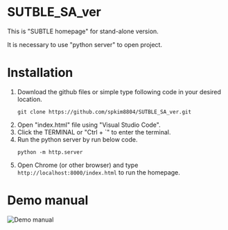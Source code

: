 # SUTBLE_SA_ver
This is "SUBTLE homepage" for stand-alone version.
 
It is necessary to use "python server" to open project.

# Installation
1. Download the github files or simple type following code in your desired location.
   `````
   git clone https://github.com/spkim8804/SUTBLE_SA_ver.git
2. Open "index.html" file using "Visual Studio Code".
3. Click the TERMINAL or "Ctrl + `" to enter the terminal.
4. Run the python server by run below code.
   `````
   python -m http.server
5. Open Chrome (or other browser) and type `http://localhost:8000/index.html` to run the homepage.


# Demo manual
![Demo manual](https://github.com/spkim8804/SUTBLE_SA_ver/blob/master/files/photo/demo_manual.png)
